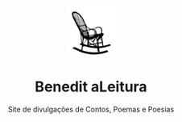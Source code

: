 
<p align=center><img width="100px" src="./logo/logoBeneditaLeitura.png" alt=""></p>
<h1 align="center"> Benedit aLeitura </h1>
<p align="center">Site de divulgações de Contos, Poemas e Poesias</p>

